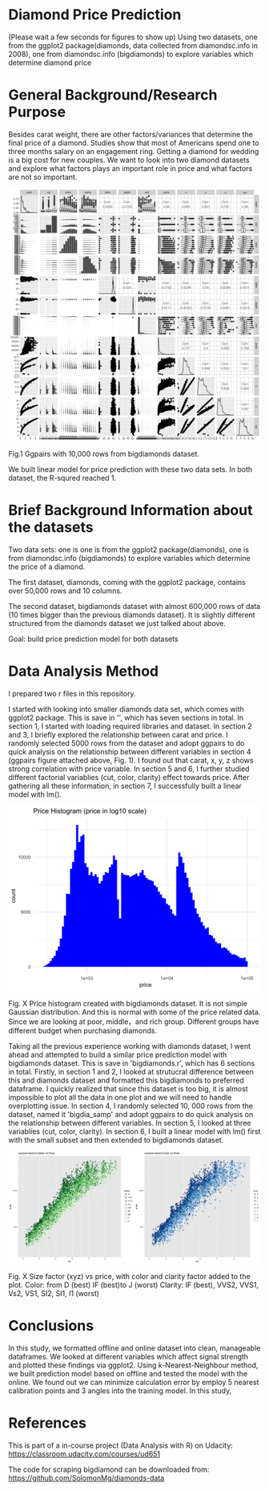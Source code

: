 # Diamond Price Prediction

(Please wait a few seconds for figures to show up)
Using two datasets, one from the ggplot2 package(diamonds, data collected from diamondsc.info in 2008), one from diamondsc.info (bigdiamonds) to explore variables which determine diamond price

# General Background/Research Purpose

Besides carat weight, there are other factors/variances that determine the final price of a diamond. Studies show that most of Americans spend one to three months salary on an engagement ring. Getting a diamond for wedding is a big cost for new couples. We want to look into two diamond datasets and explore what factors plays an important role in price and what factors are not so important.

![ggpairs_Bigdia](doc/ggparis_Bigdia.png?raw=true "ggparis_Bigdia")

Fig.1 Ggpairs with 10,000 rows from bigdiamonds dataset.

We built linear model for price prediction with these two data sets. In both dataset, the R-squred reached 1.

# Brief Background Information about the datasets

Two data sets: one is one is from the ggplot2 package(diamonds), one is from diamondsc.info (bigdiamonds) to explore variables which determine the price of a diamond.

The first dataset, diamonds, coming with the ggplot2 package, contains over 50,000 rows and 10 columns. 

The second dataset, bigdiamonds dataset with almost 600,000 rows of data (10 times bigger than the previous diamonds dataset). It is slightly different structured from the diamonds dataset we just talked about above.

Goal: build price prediction model for both datasets


# Data Analysis Method
I prepared two r files in this repository.

I started with looking into smaller diamonds data set, which comes with ggplot2 package. This is save in '', which has seven sections in total. In section 1, I started with loading required libraries and dataset. In section 2 and 3, I briefly explored the relationship between carat and price. I randomly selected 5000 rows from the dataset and adopt ggpairs to do quick analysis on the relationship between different variables in section 4 (ggpairs figure attached above, Fig. 1). I found out that carat, x, y, z shows strong correlation with price variable. In section 5 and 6, I further studied different factorial variablies (cut, color, clarity) effect towards price. After gathering all these information, in section 7, I successfully built a linear model with lm().

![PriceHist](doc/PriceHist.png?raw=true "PriceHist")

Fig. X Price histogram created with bigdiamonds dataset. It is not simple Gaussian distribution. And this is normal with some of the price related data. Since we are looking at poor, middle，and rich group. Different groups have different budget when purchasing diamonds.

Taking all the previous experience working with diamonds dataset, I went ahead and attempted to build a similar price prediction model with bigdiamonds dataset. This is save in 'bigdiamonds.r', which has 6 sections in total. Firstly, in section 1 and 2, I looked at strutucral difference between this and diamonds dataset and formatted this bigdiamonds to preferred dataframe. I quickly realized that since this dataset is too big, it is almost impossible to plot all the data in one plot and we will need to handle overplotting issue. In section 4, I randomly selected 10, 000 rows from the dataset, named it 'bigdia_samp' and adopt ggpairs to do quick analysis on the relationship between different variables. In section 5, I looked at three variablies (cut, color, clarity). In section 6, I built a linear model with lm() first with the small subset and then extended to bigdiamonds dataset.

![ColorClarityPrice](doc/ColorClarityPrice.png?raw=true "ColorClarityPrice")

Fig. X Size factor (xyz) vs price, with color and clarity factor added to the plot. 
Color: from D (best) IF (best)to J (worst)
Clarity: IF (best), VVS2, VVS1, Vs2, VS1, SI2, SI1, I1 (worst)

# Conclusions

In this study, we formatted offline and online dataset into clean, manageable dataframes. We looked at different variables which affect signal strength and plotted these findings via ggplot2. Using k-Nearest-Neighbour method, we built prediction model based on offline and tested the model with the online. We found out we can minimize calculation error by employ 5 nearest calibration points and 3 angles into the training model.
In this study, 

# References

This is part of a in-course project (Data Analysis with R) on Udacity: https://classroom.udacity.com/courses/ud651

The code for scraping bigdiamond can be downloaded from: https://github.com/SolomonMg/diamonds-data
